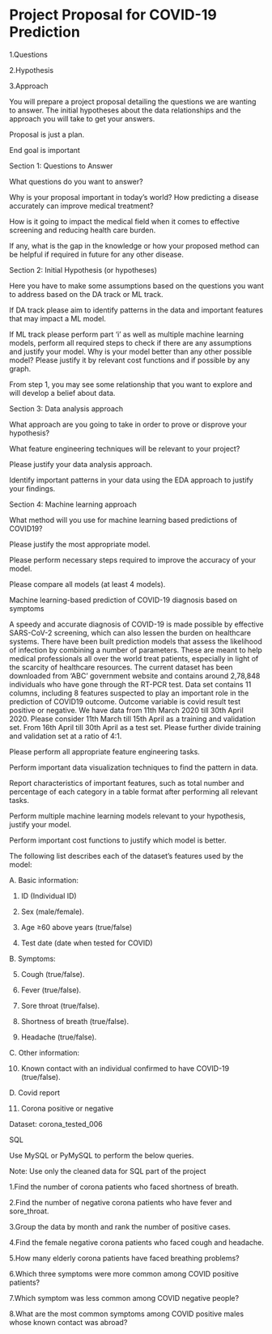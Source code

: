 # Project Proposal for COVID-19 Prediction


1.Questions

2.Hypothesis

3.Approach


You will prepare a project proposal detailing the questions we are wanting to answer. The initial hypotheses about the data relationships and the approach you will take to get your answers.


Proposal is just a plan.

End goal is important


Section 1: Questions to Answer

What questions do you want to answer? 


Why is your proposal important in today’s world? How predicting a disease accurately can improve medical treatment?  

How is it going to impact the medical field when it comes to effective screening and reducing health care burden. 

If any, what is the gap in the knowledge or how your proposed method can be helpful if required in future for any other disease.


Section 2: Initial Hypothesis (or hypotheses)

Here you have to make some assumptions based on the questions you want to address based on the DA track or ML track. 

If DA track please aim to identify patterns in the data and important features that may impact a ML model.

If ML track please perform part ‘i’ as well as multiple machine learning models, perform all required steps to check if there are any assumptions and justify your model. Why is your model better than any other possible model? Please justify it by relevant cost functions and if possible by any graph.

From step 1, you may see some relationship that you want to explore and will develop a belief about data.


Section 3: Data analysis approach

What approach are you going to take in order to prove or disprove your hypothesis?

What feature engineering techniques will be relevant to your project?

Please justify your data analysis approach.

Identify important patterns in your data using the EDA approach to justify your findings.


Section 4: Machine learning approach

What method will you use for machine learning based predictions of COVID19?

Please justify the most appropriate model.

Please perform necessary steps required to improve the accuracy of your model.

Please compare all models (at least 4  models). 


Machine learning-based prediction of COVID-19 diagnosis based on symptoms


A speedy and accurate diagnosis of COVID-19 is made possible by effective SARS-CoV-2 screening, which can also lessen the burden on healthcare systems. There have been built prediction models that assess the likelihood of infection by combining a number of parameters. These are meant to help medical professionals all over the world treat patients, especially in light of the scarcity of healthcare resources. The current dataset has been downloaded from ‘ABC’ government website and contains around 2,78,848 individuals who have gone through the RT-PCR test. Data set contains 11 columns, including 8 features suspected to play an important role in the prediction of COVID19 outcome. Outcome variable is covid result test positive or negative. We have data from 11th March 2020 till 30th April 2020. Please consider 11th March till 15th April as a training and validation set. From 16th April till 30th April as a test set. Please further divide training and validation set at a ratio of 4:1.  


Please perform all appropriate feature engineering tasks. 

Perform important data visualization techniques to find the pattern in data.

Report characteristics of important features, such as total number and percentage of each category in a table format after performing all relevant tasks.

Perform multiple machine learning models relevant to your hypothesis, justify your model.

Perform important cost functions to justify which model is better. 


The following list describes each of the dataset’s features used by the model: 


A. Basic information: 

1. ID (Individual ID)

2. Sex (male/female). 

3. Age ≥60 above years (true/false) 

4. Test date (date when tested for COVID)


B. Symptoms: 

5. Cough (true/false).

6. Fever (true/false). 

7. Sore throat (true/false). 

8. Shortness of breath (true/false). 

9. Headache (true/false). 


C. Other information: 

10. Known contact with an individual confirmed to have COVID-19 (true/false).


D. Covid report

11. Corona positive or negative




Dataset: corona_tested_006


SQL

Use MySQL or PyMySQL to perform the below queries. 

Note: Use only the cleaned data for SQL part of the project


1.Find the number of corona patients who faced shortness of breath.

2.Find the number of negative corona patients who have fever and sore_throat. 

3.Group the data by month and rank the number of positive cases.

4.Find the female negative corona patients who faced cough and headache.

5.How many elderly corona patients have faced breathing problems?

6.Which three symptoms were more common among COVID positive patients?

7.Which symptom was less common among COVID negative people?

8.What are the most common symptoms among COVID positive males whose known contact was abroad? 




